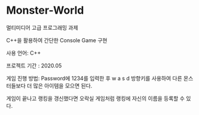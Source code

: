 # Monster-World

멀티미디어 고급 프로그래밍 과제

C++을 활용하여 간단한 Console Game 구현

사용 언어: C++

프로젝트 기간 : 2020.05

게임 진행 방법: Password에 1234를 입력한 후 w a s d 방향키를 사용하여 다른 몬스터들보다 더 많은 아이템을 모으면 된다.

게임이 끝나고 랭킹을 갱신했다면 오락실 게임처럼 랭킹에 자신의 이름을 등록할 수 있다.
